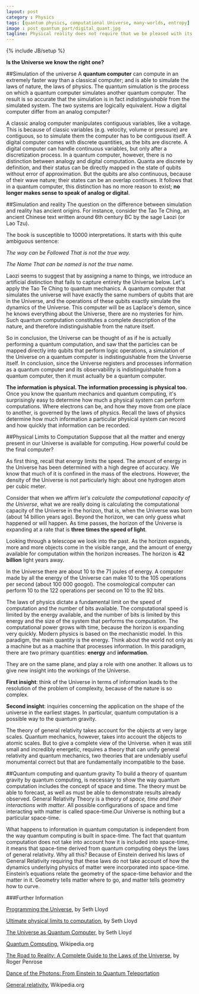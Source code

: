 ```yaml
---
layout: post
category : Physics
tags: [quantum physics, computational Universe, many-worlds, entropy]
image : post_quantum_part/digital_quant.jpg
tagline: Physical reality does not require that we be pleased with its mechanism ― Kevin Michel, Moving Through Parallel Worlds To Achieve Your Dreams
---
```

{% include JB/setup %}

**Is the Universe we know the right one?**
<!--more-->

##Simulation of the universe
A **quantum computer** can compute in an extremely faster way than a classical computer; and is able to simulate the laws of nature, the laws of physics.
The quantum simulation is the process on which a quantum computer simulates another quantum computer. The result is so accurate that the simulation is in fact *indistinguishable* from the simulated system. The two systems are logically equivalent.
How a digital computer differ from an analog computer?

A classic analog computer manipulates contiguous variables, like a voltage. This is because of classic variables (e.g. velocity, volume or pressure) are contiguous, so to simulate them the computer has to be contiguous itself. A digital computer comes with discrete quantities, as the bits are discrete. A digital computer can handle continuous variables, but only after a discretization process.
In a quantum computer, however, there is no distinction between analogy and digital computation. Quanta are discrete by definition, and their status can be directly mapped in the state of qubits without error of approximation. But the qubits are also continuous, because of their wave nature; their states can be an overlap continues. It follows that in a quantum computer, this distinction has no more reason to exist; **no longer makes sense to speak of analog or digital**.

##Simulation and reality
The question on the difference between simulation and reality has ancient origins.
For instance, consider the Tao Te Ching, an ancient Chinese text written around 6th century BC by the sage Laozi (or Lao Tzu).

The book is susceptible to 10000 interpretations. It starts with this quite ambiguous sentence:

*The way can be Followed That is not the true way.*

*The Name That can be named is not the true name.*

Laozi seems to suggest that by assigning a name to things, we introduce an artificial distinction that fails to capture entirety the Universe below. 
Let's apply the Tao Te Ching to quantum mechanics. A quantum computer that simulates the universe will have exactly the same numbers of qubits that are in the Universe, and the operations of these qubits exactly simulate the dynamics of the Universe. This computer will be as Laplace's demon, since he knows everything about the Universe, there are no mysteries for him.
Such quantum computation constitutes a complete description of the nature, and therefore indistinguishable from the nature itself.

So in conclusion, the Universe can be thought of as if he is actually performing a quantum computation, and saw that the particles can be mapped directly into qubits that perform logic operations, a simulation of the Universe on a quantum computer is indistinguishable from the Universe itself.
In conclusion, since the Universe registers and processes information as a quantum computer and its observability is indistinguishable from a quantum computer, then it must actually be a quantum computer.

**The information is physical. The information processing is physical too.** Once you know the quantum mechanics and quantum computing, it's surprisingly easy to determine how much a physical system can perform computations.
Where electrons can be, and how they move from one place to another, is governed by the laws of physics. Recall the laws of physics determine how much information a particular physical system can record and how quickly that information can be recorded.


##Physical Limits to Computation
Suppose that all the matter and energy present in our Universe is available for computing. How powerful could be the final computer?

As first thing, recall that energy limits the speed. The amount of energy in the Universe has been determined with a high degree of accuracy. We know that much of it is confined in the mass of the electrons. However, the density of the Universe is not particularly high: about one hydrogen atom per cubic meter.

Consider that when we affirm *let's calculate the computational capacity of the Universe*, what we are really doing is calculating the computational capacity of the Universe in the horizon, that is, when the Universe was born (about 14 billion years ago). Beyond the horizon, we can only guess what happened or will happen. As time passes, the horizon of the Universe is expanding at a rate that is **three times the speed of light**.

Looking through a telescope we look into the past. As the horizon expands, more and more objects come in the visible range, and the amount of energy available for computation within the horizon increases. The horizon is **42 billion** light years away.

In the Universe there are about 10 to the 71 joules of energy. A computer made by all the energy of the Universe can make 10 to the 105 operations per second (about 100 000 googol).
The cosmological computer can perform 10 to the 122 operations per second on 10 to the 92 bits.

The laws of physics dictate a fundamental limit on the speed of computation and the number of bits available. The computational speed is limited by the energy available, and the number of bits is limited by this energy and the size of the system that performs the computation.
The computational power grows with time, because the horizon is expanding very quickly. Modern physics is based on the mechanistic model. In this paradigm, the main quantity is the energy. Think about the world not only as a machine but as a machine that processes information. In this paradigm, there are two primary quantities: **energy** and **information**.

They are on the same plane, and play a role with one another. It allows us to give new insight into the workings of the Universe.

**First insight**: think of the Universe in terms of information leads to the resolution of the problem of complexity, because of the nature is so complex.

**Second insight**: inquiries concerning the application on the shape of the universe in the earliest stages. In particular, quantum computation is a possible way to the quantum gravity.

The theory of general relativity takes account for the objects at very large scales. Quantum mechanics, however, takes into account the objects to atomic scales. But to give a complete view of the Universe. when it was still small and incredibly energetic, requires a theory that can unify general relativity and quantum mechanics, two theories that are undeniably useful monumental correct but that are fundamentally incompatible to the base.

##Quantum computing and quantum gravity
To build a theory of quantum gravity by quantum computing, is necessary to show the way quantum computation includes the concept of space and time. The theory must be able to forecast, as well as must be able to demonstrate results already observed.
General Relativity Theory is a theory of *space, time and their interactions with matter*. All possible configurations of space and time interacting with matter is called space-time.Our Universe is nothing but a particular space-time.

What happens to information in quantum computation is independent from the way quantum computing is built in space-time. The fact that quantum computation does not take into account how it is included into space-time, it means that space-time derived from quantum computing obeys the laws of general relativity.
Why all this? Because of Einstein derived his laws of General Relativity requiring that these laws do not take account of how the dynamics underlying physics of matter were incorporated into space-time. Einstein’s equations relate the geometry of the space-time behavior and the matter in it. Geometry tells matter where to go, and matter tells  geometry how to curve.


###Further Information

[Programming the Universe](http://www.amazon.com/Programming-Universe-Quantum-Computer-Scientist/dp/1400033861), by Seth Lloyd

[Ultimate physical limits to computation](http://www.nature.com/nature/journal/v406/n6799/full/4061047a0.html), by Seth Lloyd

[The Universe as Quantum Computer](http://arxiv.org/abs/1312.4455), by Seth Lloyd

[Quantum Computing](http://en.wikipedia.org/wiki/Quantum_computing), Wikipedia.org

[The Road to Reality: A Complete Guide to the Laws of the Universe](http://books.google.ie/books/about/The_Road_to_Reality.html?id=jjG_ngEACAAJ&redir_esc=y), by Roger Penrose

[Dance of the Photons: From Einstein to Quantum Teleportation](http://books.google.ie/books/about/Dance_of_the_Photons.html?id=HhGfPAAACAAJ&redir_esc=y)

[General relativity](http://en.wikipedia.org/wiki/General_relativity), Wikipedia.org
